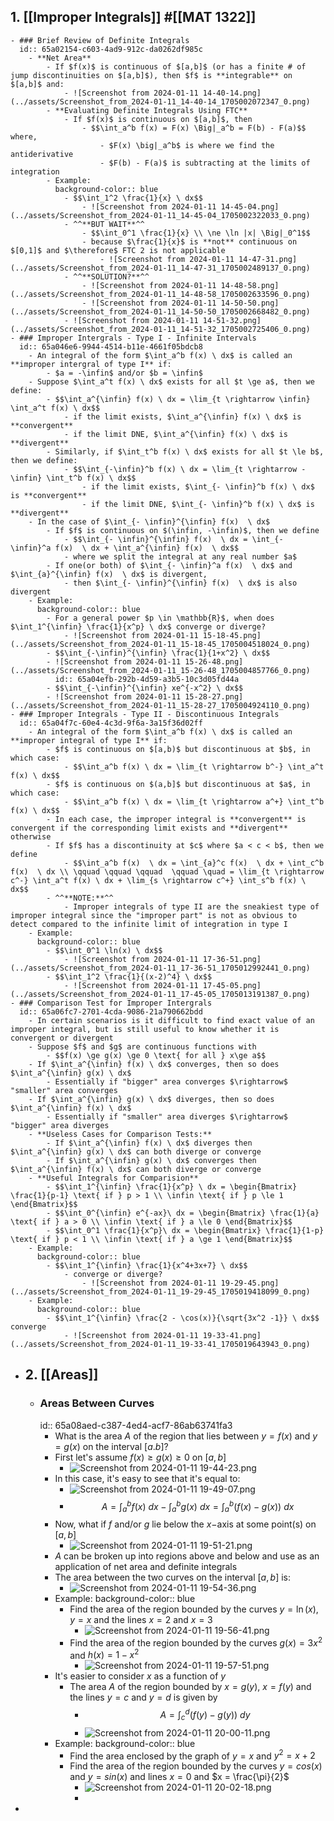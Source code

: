 ## 1. [[Improper Integrals]] #[[MAT 1322]]
	- ### Brief Review of Definite Integrals
	  id:: 65a02154-c603-4ad9-912c-da0262df985c
		- **Net Area**
			- If $f(x)$ is continuous of $[a,b]$ (or has a finite # of jump discontinuities on $[a,b]$), then $f$ is **integrable** on $[a,b]$ and:
				- ![Screenshot from 2024-01-11 14-40-14.png](../assets/Screenshot_from_2024-01-11_14-40-14_1705002072347_0.png)
			- **Evaluating Definite Integrals Using FTC**
				- If $f(x)$ is continuous on $[a,b]$, then
					- $$\int_a^b f(x) = F(x) \Big|_a^b = F(b) - F(a)$$ where,
						- $F(x) \big|_a^b$ is where we find the antiderivative
						- $F(b) - F(a)$ is subtracting at the limits of integration
			- Example:
			  background-color:: blue
				- $$\int_1^2 \frac{1}{x} \ dx$$
					- ![Screenshot from 2024-01-11 14-45-04.png](../assets/Screenshot_from_2024-01-11_14-45-04_1705002322033_0.png)
				- ^^**BUT WAIT**^^
					- $$\int_0^1 \frac{1}{x} \\ \ne \ln |x| \Big|_0^1$$
					- because $\frac{1}{x}$ is **not** continuous on $[0,1]$ and $\therefore$ FTC 2 is not applicable
						- ![Screenshot from 2024-01-11 14-47-31.png](../assets/Screenshot_from_2024-01-11_14-47-31_1705002489137_0.png)
				- ^^**SOLUTION?**^^
					- ![Screenshot from 2024-01-11 14-48-58.png](../assets/Screenshot_from_2024-01-11_14-48-58_1705002633596_0.png)
					- ![Screenshot from 2024-01-11 14-50-50.png](../assets/Screenshot_from_2024-01-11_14-50-50_1705002668482_0.png)
				- ![Screenshot from 2024-01-11 14-51-32.png](../assets/Screenshot_from_2024-01-11_14-51-32_1705002725406_0.png)
	- ### Improper Intergrals - Type I - Infinite Intervals
	  id:: 65a046e6-9944-4514-b11e-4661f05bdcb8
		- An integral of the form $\int_a^b f(x) \ dx$ is called an **improper intergral of type I** if:
			- $a = -\infin$ and/or $b = \infin$
		- Suppose $\int_a^t f(x) \ dx$ exists for all $t \ge a$, then we define:
			- $$\int_a^{\infin} f(x) \ dx = \lim_{t \rightarrow \infin} \int_a^t f(x) \ dx$$
				- if the limit exists, $\int_a^{\infin} f(x) \ dx$ is **convergent**
				- if the limit DNE, $\int_a^{\infin} f(x) \ dx$ is **divergent**
			- Similarly, if $\int_t^b f(x) \ dx$ exists for all $t \le b$, then we define:
				- $$\int_{-\infin}^b f(x) \ dx = \lim_{t \rightarrow - \infin} \int_t^b f(x) \ dx$$
					- if the limit exists, $\int_{- \infin}^b f(x) \ dx$ is **convergent**
					- if the limit DNE, $\int_{- \infin}^b f(x) \ dx$ is **divergent**
		- In the case of $\int_{- \infin}^{\infin} f(x)  \ dx$
			- If $f$ is continuous on $(\infin, -\infin)$, then we define
				- $$\int_{- \infin}^{\infin} f(x)  \ dx = \int_{- \infin}^a f(x)  \ dx + \int_a^{\infin} f(x)  \ dx$$
				- where we split the integral at any real number $a$
			- If one(or both) of $\int_{- \infin}^a f(x)  \ dx$ and $\int_{a}^{\infin} f(x)  \ dx$ is divergent,
				- then $\int_{- \infin}^{\infin} f(x)  \ dx$ is also divergent
		- Example:
		  background-color:: blue
			- For a general power $p \in \mathbb{R}$, when does $\int_1^{\infin} \frac{1}{x^p} \ dx$ converge or diverge?
				- ![Screenshot from 2024-01-11 15-18-45.png](../assets/Screenshot_from_2024-01-11_15-18-45_1705004518024_0.png)
			- $$\int_{-\infin}^{\infin} \frac{1}{1+x^2} \ dx$$
			- ![Screenshot from 2024-01-11 15-26-48.png](../assets/Screenshot_from_2024-01-11_15-26-48_1705004857766_0.png)
			  id:: 65a04efb-292b-4d59-a3b5-10c3d05fd44a
			- $$\int_{-\infin}^{\infin} xe^{-x^2} \ dx$$
			- ![Screenshot from 2024-01-11 15-28-27.png](../assets/Screenshot_from_2024-01-11_15-28-27_1705004924110_0.png)
	- ### Improper Integrals - Type II - Discontinuous Integrals
	  id:: 65a04f7c-60e4-4c3d-9f6a-3a15f36d02ff
		- An integral of the form $\int_a^b f(x) \ dx$ is called an **improper integral of type I** if:
			- $f$ is continuous on $[a,b)$ but discontinuous at $b$, in which case:
				- $$\int_a^b f(x) \ dx = \lim_{t \rightarrow b^-} \int_a^t f(x) \ dx$$
			- $f$ is continuous on $(a,b]$ but discontinuous at $a$, in which case:
				- $$\int_a^b f(x) \ dx = \lim_{t \rightarrow a^+} \int_t^b f(x) \ dx$$
			- In each case, the improper integral is **convergent** is convergent if the corresponding limit exists and **divergent** otherwise
			- If $f$ has a discontinuity at $c$ where $a < c < b$, then we define
				- $$\int_a^b f(x)  \ dx = \int_{a}^c f(x)  \ dx + \int_c^b f(x)  \ dx \\ \qquad \qquad \qquad  \qquad \quad = \lim_{t \rightarrow c^-} \int_a^t f(x) \ dx + \lim_{s \rightarrow c^+} \int_s^b f(x) \ dx$$
			- ^^**NOTE:**^^
				- Improper integrals of type II are the sneakiest type of improper integral since the "improper part" is not as obvious to detect compared to the infinite limit of integration in type I
		- Example:
		  background-color:: blue
			- $$\int_0^1 \ln(x) \ dx$$
				- ![Screenshot from 2024-01-11 17-36-51.png](../assets/Screenshot_from_2024-01-11_17-36-51_1705012992441_0.png)
			- $$\int_1^2 \frac{1}{(x-2)^4} \ dx$$
				- ![Screenshot from 2024-01-11 17-45-05.png](../assets/Screenshot_from_2024-01-11_17-45-05_1705013191387_0.png)
	- ### Comparison Test for Improper Intergrals
	  id:: 65a06fc7-2701-4cda-9086-21a790662bdd
		- In certain scenarios is it difficult to find exact value of an improper integral, but is still useful to know whether it is convergent or divergent
		- Suppose $f$ and $g$ are continuous functions with
			- $$f(x) \ge g(x) \ge 0 \text{ for all } x\ge a$$
		- If $\int_a^{\infin} f(x) \ dx$ converges, then so does  $\int_a^{\infin} g(x) \ dx$
			- Essentially if "bigger" area converges $\rightarrow$ "smaller" area converges
		- If $\int_a^{\infin} g(x) \ dx$ diverges, then so does  $\int_a^{\infin} f(x) \ dx$
			- Essentially if "smaller" area diverges $\rightarrow$ "bigger" area diverges
		- **Useless Cases for Comparison Tests:**
			- If $\int_a^{\infin} f(x) \ dx$ diverges then $\int_a^{\infin} g(x) \ dx$ can both diverge or converge
			- If $\int_a^{\infin} g(x) \ dx$ converges then $\int_a^{\infin} f(x) \ dx$ can both diverge or converge
		- **Useful Integrals for Comparision**
			- $$\int_1^{\infin} \frac{1}{x^p} \ dx = \begin{Bmatrix} \frac{1}{p-1} \text{ if } p > 1 \\ \infin \text{ if } p \le 1 \end{Bmatrix}$$
			- $$\int_0^{\infin} e^{-ax}\ dx = \begin{Bmatrix} \frac{1}{a} \text{ if } a > 0 \\ \infin \text{ if } a \le 0 \end{Bmatrix}$$
			- $$\int_0^1 \frac{1}{x^p}\ dx = \begin{Bmatrix} \frac{1}{1-p} \text{ if } p < 1 \\ \infin \text{ if } a \ge 1 \end{Bmatrix}$$
		- Example:
		  background-color:: blue
			- $$\int_1^{\infin} \frac{1}{x^4+3x+7} \ dx$$
				- converge or diverge?
					- ![Screenshot from 2024-01-11 19-29-45.png](../assets/Screenshot_from_2024-01-11_19-29-45_1705019418099_0.png)
		- Example:
		  background-color:: blue
			- $$\int_1^{\infin} \frac{2 - \cos(x)}{\sqrt{3x^2 -1}} \ dx$$ converge
				- ![Screenshot from 2024-01-11 19-33-41.png](../assets/Screenshot_from_2024-01-11_19-33-41_1705019643943_0.png)
- ## 2. [[Areas]]
	- ### Areas Between Curves
	  id:: 65a08aed-c387-4ed4-acf7-86ab63741fa3
		- What is the area $A$ of the region that lies between $y = f(x)$ and $y = g(x)$ on the interval $[a.b]$?
		- First let's assume $f(x) \ge g(x) \ge 0$ on $[a,b]$
			- ![Screenshot from 2024-01-11 19-44-23.png](../assets/Screenshot_from_2024-01-11_19-44-23_1705020480231_0.png)
		- In this case, it's easy to see that it's equal to:
			- ![Screenshot from 2024-01-11 19-49-07.png](../assets/Screenshot_from_2024-01-11_19-49-07_1705020566842_0.png)
			- $$A = \int_a^b f(x) \ dx - \int_a^b g(x) \ dx = \int_a^b (f(x) - g(x)) \ dx$$
		- Now, what if $f$ and/or $g$ lie below the $x-$axis at some point(s) on $[a,b]$
			- ![Screenshot from 2024-01-11 19-51-21.png](../assets/Screenshot_from_2024-01-11_19-51-21_1705020697079_0.png)
		- $A$ can be broken up into regions above and below and use as an application of net area and definite integrals
		- The area between the two curves on the interval $[a,b]$ is:
			- ![Screenshot from 2024-01-11 19-54-36.png](../assets/Screenshot_from_2024-01-11_19-54-36_1705020892773_0.png)
		- Example:
		  background-color:: blue
			- Find the area of the region bounded by the curves $y = \ln(x), y = x$ and the lines $x=2$ and $x=3$
				- ![Screenshot from 2024-01-11 19-56-41.png](../assets/Screenshot_from_2024-01-11_19-56-41_1705021026600_0.png)
			- Find the area of the region bounded by the curves $g(x) = 3x^2$ and $h(x) = 1-x^2$
				- ![Screenshot from 2024-01-11 19-57-51.png](../assets/Screenshot_from_2024-01-11_19-57-51_1705021087385_0.png)
		- It's easier to consider $x$ as a function of $y$
			- The area $A$ of the region bounded by $x = g(y)$, $x=f(y)$ and the lines $y=c$ and $y=d$ is given by
				- $$A = \int_c^d (f(y)-g(y)) \ dy$$
				- ![Screenshot from 2024-01-11 20-00-11.png](../assets/Screenshot_from_2024-01-11_20-00-11_1705021229674_0.png)
		- Example:
		  background-color:: blue
			- Find the area enclosed by the graph of $y = x$ and $y^2 = x+2$
			- Find the area of the region bounded by the curves $y = cos(x)$ and $y= sin(x)$ and lines $x=0$ and $x = \frac{\pi}{2}$
				- ![Screenshot from 2024-01-11 20-02-18.png](../assets/Screenshot_from_2024-01-11_20-02-18_1705021355990_0.png)
				-
-